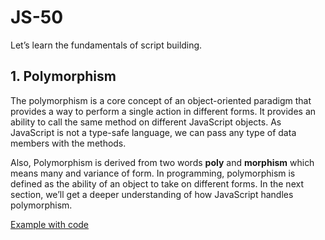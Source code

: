 # JS-50

Let’s learn the fundamentals of script building.

## 1. Polymorphism

The polymorphism is a core concept of an object-oriented paradigm that provides a way to perform a single action in different forms. It provides an ability to call the same method on different JavaScript objects. As JavaScript is not a type-safe language, we can pass any type of data members with the methods.

Also, Polymorphism is derived from two words <b>poly</b> and <b>morphism</b> which means many and variance of form. In programming, polymorphism is defined as the ability of an object to take on different forms. In the next section, we’ll get a deeper understanding of how JavaScript handles polymorphism.

[Example with code](https://github.com/gaspetcan/JS-50/blob/main/Docs/1-Polymorphism/index.js)
